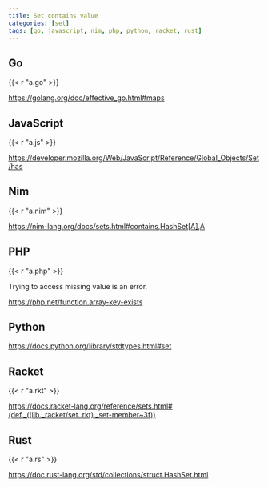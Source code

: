 ```yaml
---
title: Set contains value
categories: [set]
tags: [go, javascript, nim, php, python, racket, rust]
---
```


## Go

{{< r "a.go" >}}

<https://golang.org/doc/effective_go.html#maps>

## JavaScript

{{< r "a.js" >}}

<https://developer.mozilla.org/Web/JavaScript/Reference/Global_Objects/Set/has>

## Nim

{{< r "a.nim" >}}

<https://nim-lang.org/docs/sets.html#contains,HashSet[A],A>

## PHP

{{< r "a.php" >}}

Trying to access missing value is an error.

<https://php.net/function.array-key-exists>

## Python

<https://docs.python.org/library/stdtypes.html#set>

## Racket

{{< r "a.rkt" >}}

<https://docs.racket-lang.org/reference/sets.html#(def._((lib._racket/set..rkt)._set-member~3f))>

## Rust

{{< r "a.rs" >}}

<https://doc.rust-lang.org/std/collections/struct.HashSet.html>
